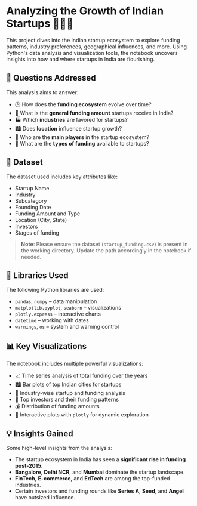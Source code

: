 # Analyzing the Growth of Indian Startups 🚀🇮🇳

This project dives into the Indian startup ecosystem to explore funding patterns, industry preferences, geographical influences, and more. Using Python's data analysis and visualization tools, the notebook uncovers insights into how and where startups in India are flourishing.

## 🧠 Questions Addressed

This analysis aims to answer:

- 🕒 How does the **funding ecosystem** evolve over time?
- 💸 What is the **general funding amount** startups receive in India?
- 🏭 Which **industries** are favored for startups?
- 🏙️ Does **location** influence startup growth?
- 👥 Who are the **main players** in the startup ecosystem?
- 💼 What are the **types of funding** available to startups?

## 📁 Dataset

The dataset used includes key attributes like:

- Startup Name
- Industry
- Subcategory
- Founding Date
- Funding Amount and Type
- Location (City, State)
- Investors
- Stages of funding

> **Note**: Please ensure the dataset (`startup_funding.csv`) is present in the working directory. Update the path accordingly in the notebook if needed.

## 🧰 Libraries Used

The following Python libraries are used:

- `pandas`, `numpy` – data manipulation
- `matplotlib.pyplot`, `seaborn` – visualizations
- `plotly.express` – interactive charts
- `datetime` – working with dates
- `warnings`, `os` – system and warning control

## 📊 Key Visualizations

The notebook includes multiple powerful visualizations:

- 📈 Time series analysis of total funding over the years
- 🏙️ Bar plots of top Indian cities for startups
- 🧪 Industry-wise startup and funding analysis
- 🎯 Top investors and their funding patterns
- 💰 Distribution of funding amounts
- 🧭 Interactive plots with `plotly` for dynamic exploration

## 💡 Insights Gained

Some high-level insights from the analysis:

- The startup ecosystem in India has seen a **significant rise in funding post-2015**.
- **Bangalore**, **Delhi NCR**, and **Mumbai** dominate the startup landscape.
- **FinTech**, **E-commerce**, and **EdTech** are among the top-funded industries.
- Certain investors and funding rounds like **Series A**, **Seed**, and **Angel** have outsized influence.
